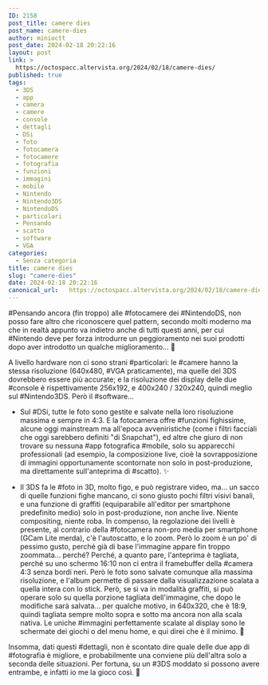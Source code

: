 ```yaml
---
ID: 2158
post_title: camere dies
post_name: camere-dies
author: minioctt
post_date: 2024-02-18 20:22:16
layout: post
link: >
  https://octospacc.altervista.org/2024/02/18/camere-dies/
published: true
tags:
  - 3DS
  - app
  - camera
  - camere
  - console
  - dettagli
  - DSi
  - foto
  - fotocamera
  - fotocamere
  - fotografia
  - funzioni
  - immagini
  - mobile
  - Nintendo
  - Nintendo3DS
  - NintendoDS
  - particolari
  - Pensando
  - scatto
  - software
  - VGA
categories:
  - Senza categoria
title: camere dies
slug: "camere-dies"
date: 2024-02-18 20:22:16
canonical_url:   https://octospacc.altervista.org/2024/02/18/camere-dies/
---
```

<!-- wp:paragraph -->
<p markdown="1">#Pensando ancora (fin troppo) alle #fotocamere dei #NintendoDS, non posso fare altro che riconoscere quel pattern, secondo molti moderno ma che in realtà appunto va indietro anche di tutti questi anni, per cui #Nintendo deve per forza introdurre un peggioramento nei suoi prodotti dopo aver introdotto un qualche miglioramento... 🐞</p>
<!-- /wp:paragraph -->

<!-- wp:paragraph -->
<p markdown="1">A livello hardware non ci sono strani #particolari: le #camere hanno la stessa risoluzione (640x480, #VGA praticamente), ma quelle del 3DS dovrebbero essere più accurate; e la risoluzione dei display delle due #console è rispettivamente 256x192, e  400x240 / 320x240, quindi meglio sul #Nintendo3DS. Però il #software...</p>
<!-- /wp:paragraph -->

<!-- wp:list -->
<ul><!-- wp:list-item -->
<li>Sul #DSi, tutte le foto sono gestite e salvate nella loro risoluzione massima e sempre in 4:3. E la fotocamera offre #funzioni fighissime, alcune oggi mainstream ma all'epoca avveniristiche (come i filtri facciali che oggi sarebbero definiti "di Snapchat"), ed altre che giuro di non trovare su nessuna #app fotografica #mobile, solo su apparecchi professionali (ad esempio, la composizione live, cioè la sovrapposizione di immagini opportunamente scontornate non solo in post-produzione, ma direttamente sull'anteprima di #scatto). ✨</li>
<!-- /wp:list-item --></ul>
<!-- /wp:list -->

<!-- wp:list -->
<ul><!-- wp:list-item -->
<li>Il 3DS fa le #foto in 3D, molto figo, e può registrare video, ma... un sacco di quelle funzioni fighe mancano, ci sono giusto pochi filtri visivi banali, e una funzione di graffiti (equiparabile all'editor per smartphone predefinito medio) solo in post-produzione, non anche live. Niente compositing, niente roba. In compenso, la regolazione dei livelli è presente, al contrario della #fotocamera non-pro media per smartphone (GCam Lite merda), c'è l'autoscatto, e lo zoom. Però lo zoom è un po' di pessimo gusto, perché già di base l'immagine appare fin troppo zoommata... perché? Perché, a quanto pare, l'anteprima è tagliata, perché su uno schermo 16:10 non ci entra il framebuffer della #camera 4:3 senza bordi neri. Però le foto sono salvate comunque alla massima risoluzione, e l'album permette di passare dalla visualizzazione scalata a quella intera con lo stick. Però, se si va in modalità graffiti, si può operare solo su quella porzione tagliata dell'immagine, che dopo le modifiche sarà salvata... per qualche motivo, in 640x320, che è 18:9, quindi tagliata sempre molto sopra e sotto ma ancora non alla scala nativa. Le uniche #immagini perfettamente scalate al display sono le schermate dei giochi o del menu home, e qui direi che è il minimo. 🔪</li>
<!-- /wp:list-item --></ul>
<!-- /wp:list -->

<!-- wp:paragraph -->
<p markdown="1">Insomma, dati questi #dettagli, non è scontato dire quale delle due app di #fotografia è migliore, e probabilmente una conviene più dell'altra solo a seconda delle situazioni. Per fortuna, su un #3DS moddato si possono avere entrambe, e infatti io me la gioco così. 📸</p>
<!-- /wp:paragraph -->